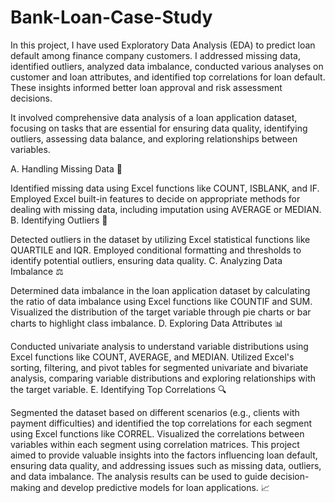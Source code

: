 # Bank-Loan-Case-Study
In this project, I have used Exploratory Data Analysis (EDA) to predict loan default among finance company customers. I addressed missing data, identified outliers, analyzed data imbalance, conducted various analyses on customer and loan attributes, and identified top correlations for loan default. These insights informed better loan approval and risk assessment decisions.

It involved comprehensive data analysis of a loan application dataset, focusing on tasks that are essential for ensuring data quality, identifying outliers, assessing data balance, and exploring relationships between variables.

A. Handling Missing Data 🧩

Identified missing data using Excel functions like COUNT, ISBLANK, and IF.
Employed Excel built-in features to decide on appropriate methods for dealing with missing data, including imputation using AVERAGE or MEDIAN.
B. Identifying Outliers 🚀

Detected outliers in the dataset by utilizing Excel statistical functions like QUARTILE and IQR.
Employed conditional formatting and thresholds to identify potential outliers, ensuring data quality.
C. Analyzing Data Imbalance ⚖️

Determined data imbalance in the loan application dataset by calculating the ratio of data imbalance using Excel functions like COUNTIF and SUM.
Visualized the distribution of the target variable through pie charts or bar charts to highlight class imbalance.
D. Exploring Data Attributes 📊

Conducted univariate analysis to understand variable distributions using Excel functions like COUNT, AVERAGE, and MEDIAN.
Utilized Excel's sorting, filtering, and pivot tables for segmented univariate and bivariate analysis, comparing variable distributions and exploring relationships with the target variable.
E. Identifying Top Correlations 🔍

Segmented the dataset based on different scenarios (e.g., clients with payment difficulties) and identified the top correlations for each segment using Excel functions like CORREL.
Visualized the correlations between variables within each segment using correlation matrices.
This project aimed to provide valuable insights into the factors influencing loan default, ensuring data quality, and addressing issues such as missing data, outliers, and data imbalance. The analysis results can be used to guide decision-making and develop predictive models for loan applications. 📈
